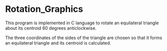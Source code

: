# Rotation_Graphics

This program is implemented in C language to rotate an equilateral triangle about its centroid 60 degrees anticlockwise.

The three coordinates of the sides of the triangle are chosen so that it forms an equilateral triangle and its centroid is calculated. 


